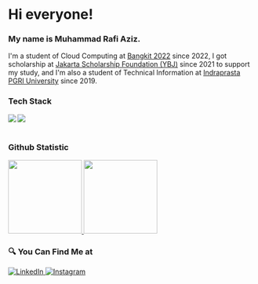 # Hi everyone!
### My name is **Muhammad Rafi Aziz**.

I'm a student of Cloud Computing at [Bangkit 2022](https://www.dicoding.com/programs/bangkit) since 2022, I got scholarship at [Jakarta Scholarship Foundation (YBJ)](http://beasiswajakarta.com/v2/) since 2021 to support my study, and I'm also a student of Technical Information at [Indraprasta PGRI University](https://unindra.ac.id/) since 2019.

### Tech Stack
  <img align="left" src="https://img.shields.io/badge/git-%23F05033.svg?logo=git&logoColor=white"/>
  <img align="left" src="https://img.shields.io/badge/java-%23ED8B00.svg?logo=java&logoColor=white"/>
  <br><br>

### Github Statistic
<p align="left">
<a href="https://github.com/mraziz098">
<img height="150em" src="https://github-readme-stats-eight-theta.vercel.app/api/top-langs/?username=mraziz098&layout=compact&langs_count=8&theme=buefy"/>
<img height="150em" src="https://github-readme-stats-eight-theta.vercel.app/api?username=mraziz098&show_icons=true&theme=buefy&include_all_commits=true&count_private=true"/>
</a>
</p>

### 🔍 You Can Find Me at 
<p> 
  <a href="https://www.linkedin.com/in/muhammad-rafi-a-98aa8a11a/" target="_blank">
    <img alt="LinkedIn" src="https://img.shields.io/badge/linkedin-%230077B5.svg?&style=for-the-badge&logo=linkedin&logoColor=white" />
  </a> 
  <a href="https://www.instagram.com/muhammad_rafi_aziz098/" target="_blank">
    <img alt="Instagram" src="https://img.shields.io/badge/instagram-%23E4405F.svg?&style=for-the-badge&logo=instagram&logoColor=white" />
  </a> 
</p>
